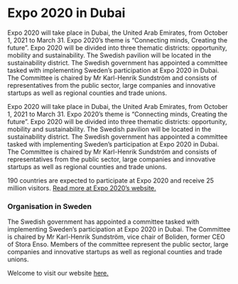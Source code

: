 # Expo 2020 in Dubai

Expo 2020 will take place in Dubai, the United Arab Emirates, from October 1, 2021 to March 31. Expo 2020’s theme is “Connecting minds, Creating the future”. Expo 2020 will be divided into three thematic districts: opportunity, mobility and sustainability. The Swedish pavilion will be located in the sustainability district. The Swedish government has appointed a committee tasked with implementing Sweden’s participation at Expo 2020 in Dubai. The Committee is chaired by Mr Karl-Henrik Sundström and consists of representatives from the public sector, large companies and innovative startups as well as regional counties and trade unions.

Expo 2020 will take place in Dubai, the United Arab Emirates, from October 1, 2021 to March 31. Expo 2020’s theme is “Connecting minds, Creating the future”. Expo 2020 will be divided into three thematic districts: opportunity, mobility and sustainability. The Swedish pavilion will be located in the sustainability district. The Swedish government has appointed a committee tasked with implementing Sweden’s participation at Expo 2020 in Dubai. The Committee is chaired by Mr Karl-Henrik Sundström and consists of representatives from the public sector, large companies and innovative startups as well as regional counties and trade unions.

190 countries are expected to participate at Expo 2020 and receive 25 million visitors. [Read more at Expo 2020’s website.](https://www.expo2020dubai.com/)

### Organisation in Sweden

The Swedish government has appointed a committee tasked with implementing Sweden’s participation at Expo 2020 in Dubai. The Committee is chaired by Mr Karl-Henrik Sundström, vice chair of Boliden, former CEO of Stora Enso. Members of the committee represent the public sector, large companies and innovative startups as well as regional counties and trade unions.

Welcome to visit our website [here.](https://expo2020.se/ "here")
